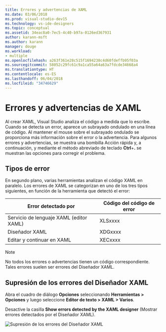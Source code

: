 ```yaml
---
title: Errores y advertencias de XAML
ms.date: 03/06/2018
ms.prod: visual-studio-dev15
ms.technology: vs-ide-designers
ms.topic: conceptual
ms.assetid: 34eac8a0-7ec5-4c40-b97a-0126ed367931
author: karann-msft
ms.author: karann
manager: douge
ms.workload:
- multiple
ms.openlocfilehash: a263f361e28c515f1694238c4d60fdeffb95f03a
ms.sourcegitcommit: 58052c29fc61c9a1ca55a64a63a7fdcde34668a4
ms.translationtype: HT
ms.contentlocale: es-ES
ms.lasthandoff: 06/04/2018
ms.locfileid: "34746629"
---
```

# <a name="xaml-errors-and-warnings"></a>Errores y advertencias de XAML

Al crear XAML, Visual Studio analiza el código a medida que lo escribe. Cuando se detecta un error, aparece un subrayado ondulado en una línea de código. Al mantener el mouse sobre el subrayado ondulado se proporciona más información sobre el error o la advertencia. Para algunos errores y advertencias, se muestra una bombilla Acción rápida y, a continuación, y mediante el método abreviado de teclado **Ctrl**+**.** se muestran las opciones para corregir el problema.

## <a name="error-types"></a>Tipos de error

En segundo plano, varias herramientas analizan el código XAML en paralelo. Los errores de XAML se categorizan en uno de los tres tipos siguientes, en función de la herramienta que detectó el error:

|**Error detectado por**|**Código del código de error**|
|--------------------------------|-----------------|
|Servicio de lenguaje XAML (editor XAML)|XLSxxxx|
|Diseñador XAML|XDGxxxx|
|Editar y continuar en XAML|XECxxxx|

> [!Note]
> No todos los errores o advertencias tienen un código correspondiente. Tales errores suelen ser errores del Diseñador XAML.


## <a name="suppress-xaml-designer-errors"></a>Supresión de los errores del Diseñador XAML

Abra el cuadro de diálogo **Opciones** seleccionando **Herramientas > Opciones** y luego seleccione **Editor de texto > XAML > Varios**.

Desactive la casilla **Show errors detected by the XAML designer** (Mostrar errores detectados por el Diseñador XAML).

![Supresión de los errores del Diseñador XAML](../designers/media/suppress_xaml_designer_errors.png)


